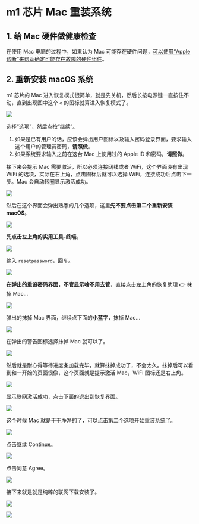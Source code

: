 # m1 芯片 Mac 重装系统

## 1. 给 Mac 硬件做健康检查

在使用 Mac 电脑的过程中，如果认为 Mac 可能存在硬件问题，[可以使用“Apple 诊断”来帮助确定可能存在故障的硬件组件](https://support.apple.com/zh-cn/HT202731)。

## 2. 重新安装 macOS 系统

m1 芯片的 Mac 进入恢复模式很简单，就是先关机，然后长按电源键一直按住不动，直到出现图中这个 `⚙️` 的图标就算进入恢复模式了。

![](https://raw.githubusercontent.com/chuenwei0129/my-picgo-repo/master/mac/macos01.png)

选择“选项”，然后点按“继续”。

  1. 如果是已有用户的话，应该会弹出用户图标以及输入密码登录界面，要求输入这个用户的管理员密码，**请照做**。
  2. 如果系统要求输入之前在这台 Mac 上使用过的 Apple ID 和密码，**请照做**。

接下来会提示 Mac 需要激活，所以必须连接网线或者 WiFi，这个界面没有出现 WiFi 的选项，实际在右上角，点击图标后就可以选择 WiFi，连接成功后点击下一步。Mac 会自动转圈显示激活成功。

![](https://raw.githubusercontent.com/chuenwei0129/my-picgo-repo/master/mac/macos02.jpg)

然后在这个界面会弹出熟悉的几个选项，这里**先不要点击第二个重新安装 macOS**。

![](https://raw.githubusercontent.com/chuenwei0129/my-picgo-repo/master/mac/mac08.jpg)

**先点击左上角的实用工具-终端**。

![](https://raw.githubusercontent.com/chuenwei0129/my-picgo-repo/master/mac/mac11.jpg)

输入 `resetpassword`，回车。

![](https://raw.githubusercontent.com/chuenwei0129/my-picgo-repo/master/mac/mac09.jpg)

**在弹出的重设密码界面，不管显示啥不用去管**，直接点击左上角的恢复助理 👉 抹掉 Mac...

![](https://raw.githubusercontent.com/chuenwei0129/my-picgo-repo/master/mac/mac14.jpg)

弹出的抹掉 Mac 界面，继续点下面的**小蓝字**，抹掉 Mac...

![](https://raw.githubusercontent.com/chuenwei0129/my-picgo-repo/master/mac/mac04.jpg)

在弹出的警告图标选择抹掉 Mac 就可以了。

![](https://raw.githubusercontent.com/chuenwei0129/my-picgo-repo/master/mac/mac12.jpg)

然后就是耐心得等待进度条加载完毕，就算抹掉成功了，不会太久。抹掉后可以看到和一开始的页面很像，这个页面就是提示激活 Mac，WiFi 图标还是右上角。

![](https://raw.githubusercontent.com/chuenwei0129/my-picgo-repo/master/mac/mac03.jpg)

显示联网激活成功，点击下面的退出到恢复界面。

![](https://raw.githubusercontent.com/chuenwei0129/my-picgo-repo/master/mac/mac10.jpg)

这个时候 Mac 就是干干净净的了，可以点击第二个选项开始重装系统了。

![](https://raw.githubusercontent.com/chuenwei0129/my-picgo-repo/master/mac/mac06.jpg)

点击继续 Continue。

![](https://raw.githubusercontent.com/chuenwei0129/my-picgo-repo/master/mac/mac13.jpg)

点击同意 Agree。

![](https://raw.githubusercontent.com/chuenwei0129/my-picgo-repo/master/mac/mac05.jpg)

接下来就是就是纯粹的联网下载安装了。

![](https://raw.githubusercontent.com/chuenwei0129/my-picgo-repo/master/mac/mac.jpg)

![](https://raw.githubusercontent.com/chuenwei0129/my-picgo-repo/master/mac/mac07.jpg)
